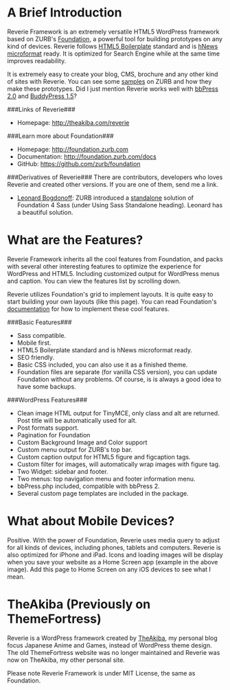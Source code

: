 A Brief Introduction
====================
Reverie Framework is an extremely versatile HTML5 WordPress framework based on ZURB's [Foundation](http://foundation.zurb.com), a powerful tool for building prototypes on any kind of devices. Reverie follows [HTML5 Boilerplate](http://html5boilerplate.com) standard and is [hNews microformat](https://www.readability.com/publishers/guidelines) ready. It is optimized for Search Engine while at the same time improves readability.

It is extremely easy to create your blog, CMS, brochure and any other kind of sites with Reverie. You can see some [samples](http://foundation.zurb.com/templates.php) on ZURB and how they make these prototypes. Did I just mention Reverie works well with [bbPress 2.0](http://bbpress.org/) and [BuddyPress 1.5](http://buddypress.org/)?

###Links of Reverie###
* Homepage:      http://theakiba.com/reverie

###Learn more about Foundation###
* Homepage:      http://foundation.zurb.com  
* Documentation: http://foundation.zurb.com/docs  
* GitHub:        https://github.com/zurb/foundation

###Derivatives of Reverie###
There are contributors, developers who loves Reverie and created other versions. If you are one of them, send me a link.
* [Leonard Bogdonoff](https://github.com/lkbgift/reverie/): ZURB introduced a [standalone](http://foundation.zurb.com/docs/sass.html) solution of Foundation 4 Sass (under Using Sass Standalone heading). Leonard has a beautiful solution.

What are the Features?
======================
Reverie Framework inherits all the cool features from Foundation, and packs with several other interesting features to optimize the experience for WordPress and HTML5. Including customized output for WordPress menus and caption. You can view the features list by scrolling down.

Reverie utilizes Foundation's grid to implement layouts. It is quite easy to start building your own layouts (like this page). You can read Foundation's [documentation](http://foundation.zurb.com/docs/) for how to implement these cool features.

###Basic Features###
* Sass compatible.
* Mobile first.
* HTML5 Boilerplate standard and is hNews microformat ready.
* SEO friendly.
* Basic CSS included, you can also use it as a finished theme.
* Foundation files are separate (for vanilla CSS version), you can update Foundation without any problems. Of course, is is always a good idea to have some backups.

###WordPress Features###
* Clean image HTML output for TinyMCE, only class and alt are returned. Post title will be automatically used for alt.
* Post formats support.
* Pagination for Foundation
* Custom Background Image and Color support
* Custom menu output for ZURB's top bar.
* Custom caption output for HTML5 figure and figcaption tags.
* Custom filter for images, will automatically wrap images with figure tag.
* Two Widget: sidebar and footer.
* Two menus: top navigation menu and footer information menu.
* bbPress.php included, compatible with bbPress 2.
* Several custom page templates are included in the package.

What about Mobile Devices?
==========================
Positive. With the power of Foundation, Reverie uses media query to adjust for all kinds of devices, including phones, tablets and computers. Reverie is also optimized for iPhone and iPad. Icons and loading images will be display when you save your website as a Home Screen app (example in the above image). Add this page to Home Screen on any iOS devices to see what I mean.

TheAkiba (Previously on ThemeFortress)
=============
Reverie is a WordPress framework created by [TheAkiba](http://theakiba.com), my personal blog focus Japanese Anime and Games, instead of WordPress theme design. The old ThemeFortress website was no longer maintained and Reverie was now on TheAkiba, my other personal site.

Please note Reverie Framework is under MIT License, the same as Foundation.

